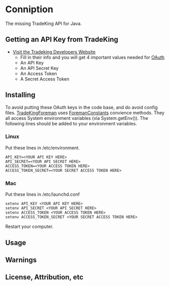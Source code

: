 Conniption
==========

The missing TradeKing API for Java.

## Getting an API Key from TradeKing

* [Visit the Tradeking Developers Website](https://developers.tradeking.com/applications/)  
  * Fill in their info and you will get 4 important values needed for [OAuth](http://oauth.net/)
   * An API Key
   * An API Secret Key
   * An Access Token
   * A Secret Access Token

## Installing

To avoid putting these OAuth keys in the code base, and do avoid config files. [TradeKingForeman](https://github.com/Ccook/conniption/blob/master/src/main/java/com/celexus/foreman/TradeKingForeman.java) uses [ForemanConstants](https://github.com/Ccook/conniption/blob/master/src/main/java/com/celexus/foreman/ForemanConstants.java) convience methods.
They all access System environment variables (via System.getEnv()). The following lines should be added to your environment variables.

### Linux

Put these lines in /etc/environment.

    API_KEY=<YOUR API KEY HERE>
    API_SECRET=<YOUR API SECRET HERE>
    ACCESS_TOKEN=<YOUR ACCESS TOKEN HERE>
    ACCESS_TOKEN_SECRET=<YOUR SECRET ACCESS TOKEN HERE>


### Mac

Put these lines in /etc/launchd.conf

    setenv API_KEY <YOUR API KEY HERE>
    setenv API_SECRET <YOUR API SECRET HERE>
    setenv ACCESS_TOKEN <YOUR ACCESS TOKEN HERE>
    setenv ACCESS_TOKEN_SECRET <YOUR SECRET ACCESS TOKEN HERE>
    
    
Restart your computer.

## Usage



## Warnings



## License, Attribution, etc

